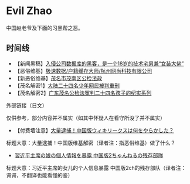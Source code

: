# Evil Zhao

中国赵老爷及下面的习黑帮之恶。

## 时间线

- 【新闻黑稿】[入侵公司数据库的黑客，是一个18岁的技术宅男兼“女装大佬”](入侵公司数据库的黑客是一个18岁的技术宅男兼女装大佬.txt)
- 【恶俗维基】[极速数据/户籍缓存大师/杭州网尚科技有限公司](杭州网尚科技有限公司.md)
- 【新恶俗维基】[茂名市茂南区公检法政](茂名市茂南区公检法政.md)
- 【茂名解密1】[大陆二十四名少年网民被判重刑](大陆二十四名少年网民被判重刑.md)
- 【茂名解密2】[广东茂名公检法冤判二十四名孩子的纪实系列](广东茂名公检法冤判二十四名孩子的纪实系列.md)

外部链接（日文）

仅供参考，部分内容并不属实（如其中怀疑人在看守所没了并不属实）

- 【付费墙注意】[大量逮捕！中国版ウィキリークスは何をやらかした？](https://jbpress.ismedia.jp/articles/-/58597)

标题大意：大量逮捕！中国版维基解密（译者注：指恶俗维基）做了什么？

- [習近平主席の娘の個人情報を暴露 中国版2ちゃんねるの残存部隊](https://news.livedoor.com/article/detail/17547383/)

标题大意：习近平主席的女儿的个人信息暴露 中国版2ch的残存部队（译者注：谔谔，不翻译也能看懂的鉴）
